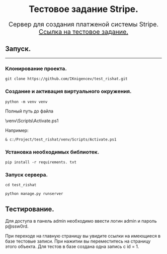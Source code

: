 <h1 align="center"> Тестовое задание Stripe. </h1>
<p align="center" style="font-size:20px;">
Сервер для создания платженой системы Stripe. 
<a href="https://docs.google.com/document/d/1RqJhk-pRDuAk4pH1uqbY9-8uwAqEXB9eRQWLSMM_9sI/edit#">
Ссылка на тестовое задание.
</a>
</p>

<h2> Запуск. </h2>

---

### Клонирование проекта.

```git
git clone https://github.com/IKnigencev/test_rishat.git
```

### Создание и активация виртуального окружения.

``` 
python -m venv venv
```

Полный путь до файла

 \venv\Scripts\Activate.ps1

Например: 
```
& c:/Project/test_rishat/venv/Scripts/Activate.ps1
```

### Установка необходимых библиотек.

```pip
pip install -r requirements. txt
```

### Запуск сервера.

```
cd test_rishat

python manage.py runserver
```

## Тестирование.

Для доступа в панель admin необходимо ввести логин admin и пароль p@ssw0rd. 

При переходе на главную страницу вы увидите ссылки на имеющиеся в базе тестовые записи. При нажитии вы переместитесь на страницу этого объекта. 
Для тестов в базе создана одна запись с id = 1.